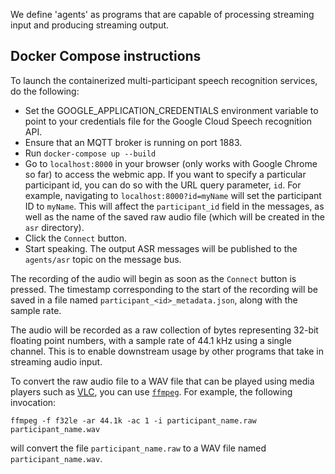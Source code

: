 We define 'agents' as programs that are capable of processing streaming input
and producing streaming output.

Docker Compose instructions
---------------------------

To launch the containerized multi-participant speech recognition services, do
the following:

- Set the GOOGLE_APPLICATION_CREDENTIALS environment variable to point to your
  credentials file for the Google Cloud Speech recognition API.
- Ensure that an MQTT broker is running on port 1883.
- Run `docker-compose up --build`
- Go to `localhost:8000` in your browser (only works with Google Chrome so far)
  to access the webmic app. If you want to specify a particular participant id,
  you can do so with the URL query parameter, `id`. For example, navigating to
  `localhost:8000?id=myName` will set the participant ID to `myName`. This will
  affect the `participant_id` field in the messages, as well as the name of the
  saved raw audio file (which will be created in the `asr` directory).
- Click the `Connect` button.
- Start speaking. The output ASR messages will be published to the `agents/asr`
  topic on the message bus.

The recording of the audio will begin as soon as the `Connect` button is
pressed. The timestamp corresponding to the start of the recording will be
saved in a file named `participant_<id>_metadata.json`, along with the sample
rate.

The audio will be recorded as a raw collection of bytes representing 32-bit
floating point numbers, with a sample rate of 44.1 kHz using a single channel.
This is to enable downstream usage by other programs that take in streaming
audio input.

To convert the raw audio file to a WAV file that can be played using media
players such as [VLC](https://www.videolan.org/vlc/index.html), you can use
[`ffmpeg`](http://ffmpeg.org). For example, the following invocation:

    ffmpeg -f f32le -ar 44.1k -ac 1 -i participant_name.raw participant_name.wav

will convert the file `participant_name.raw` to a WAV file named
`participant_name.wav`.

